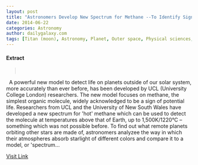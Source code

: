 ```yaml
---
layout: post
title: "Astronomers Develop New Spectrum for Methane --To Identify Signs of Extraterrestrial Life"
date: 2014-06-22
categories: Astronomy
author: dailygalaxy.com
tags: [Titan (moon), Astronomy, Planet, Outer space, Physical sciences, Space science, Solar System, Planetary science]
---
```





#### Extract
> 

 
A powerful new model to detect life on planets outside of our solar system, more accurately than ever before, has been developed by UCL (University College London) researchers. The new model focuses on methane, the simplest organic molecule, widely acknowledged to be a sign of potential life.
Researchers from UCL and the University of New South Wales have developed a new spectrum for 'hot' methane which can be used to detect the molecule at temperatures above that of Earth, up to 1,500K/1220°C – something which was not possible before.
To find out what remote planets orbiting other stars are made of, astronomers analyzee the way in which their atmospheres absorb starlight of different colors and compare it to a model, or 'spectrum...



[Visit Link](http://feedproxy.google.com/~r/TheDailyGalaxyNewsFromPlanetEarthBeyond/~3/x9MfBcQSqm0/a-new-spectrum-for-methane-developed-to-identify-signs-of-extraterrestrial-life.html)


